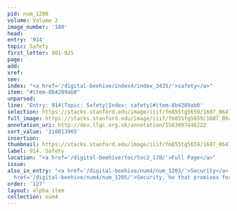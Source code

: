 ```yaml
---
pid: num_1206
volume: Volume 2
image_number: '180'
head:
entry: '914'
topic: Safety
first_letter: 901-925
page:
add:
xref:
see:
index: "<a href='/digital-beehive/index4/index_3435/'>safety</a>"
item: "#item-8b4289ab0"
unparsed:
line: 'Entry: 914|Topic: Safety|Index: safety|#item-8b4289ab0'
selection: https://stacks.stanford.edu/image/iiif/fm855tg5659/1607_0647/959,3965,2130,160/full/0/default.jpg
full_image: https://stacks.stanford.edu/image/iiif/fm855tg5659/1607_0647/full/full/0/default.jpg
annotation_uri: http://dev.llgc.org.uk/annotation/1583097446222
sort_value: '218013965'
insertion:
thumbnail: https://stacks.stanford.edu/image/iiif/fm855tg5659/1607_0647/959,3965,600,180/250,/0/default.jpg
label: 914. Safety
location: "<a href='/digital-beehive/toc/toc2_170/'>Full Page</a>"
issue:
also_in_entry: "<a href='/digital-beehive/num4/num_1203/'>Security</a>|<a href='/digital-beehive/num4/num_1204/'>Surely</a>|<a
  href='/digital-beehive/num4/num_1205/'>Security, he that promises for another</a>"
order: '127'
layout: alpha_item
collection: num4
---
```

